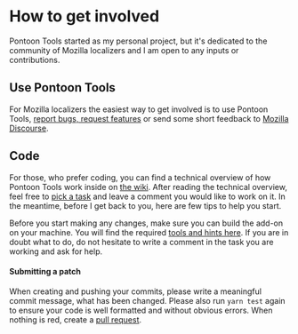 # How to get involved
Pontoon Tools started as my personal project, but it's dedicated to the community of Mozilla localizers and I am open to any inputs or contributions.

## Use Pontoon Tools
For Mozilla localizers the easiest way to get involved is to use Pontoon Tools, [report bugs, request features](https://github.com/MikkCZ/pontoon-tools/issues) or send some short feedback to [Mozilla Discourse](https://discourse.mozilla.org/c/pontoon).

## Code
For those, who prefer coding, you can find a technical overview of how Pontoon Tools work inside on [the wiki](https://github.com/MikkCZ/pontoon-tools/wiki). After reading the technical overview, feel free to [pick a task](https://github.com/MikkCZ/pontoon-tools/issues) and leave a comment you would like to work on it. In the meantime, before I get back to you, here are few tips to help you start.

Before you start making any changes, make sure you can build the add-on on your machine. You will find the required [tools and hints here](https://github.com/MikkCZ/pontoon-tools/wiki/Technical-Overview#tools). If you are in doubt what to do, do not hesitate to write a comment in the task you are working and ask for help.

#### Submitting a patch
When creating and pushing your commits, please write a meaningful commit message, what has been changed. Please also run `yarn test` again to ensure your code is well formatted and without obvious errors. When nothing is red, create a [pull request](https://help.github.com/articles/about-pull-requests/).
